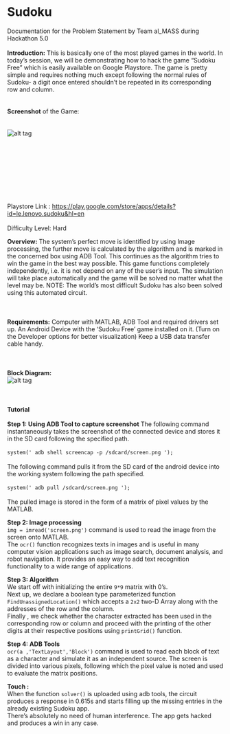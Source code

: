 # Sudoku

Documentation for the Problem Statement by Team al_MASS during Hackathon 5.0
<br><br>
<b>Introduction:</b>
This is basically one of the most played games in the world. In today’s session, we will be demonstrating how to hack the game “Sudoku Free” which is easily available on Google Playstore. The game is pretty simple and requires nothing much except following the normal rules of Sudoku- a digit once entered shouldn’t be repeated in its corresponding row and column.<br><br>
<br>
<b>Screenshot</b> of the Game:<br><br><br>
![alt tag](https://raw.githubusercontent.com/sreetamdas/al_MASS/master/doc.png)
<br><br><br><br><br><br><br><br><br><br>
Playstore Link :  https://play.google.com/store/apps/details?id=le.lenovo.sudoku&hl=en<br><br>
Difficulty Level: Hard<r>



<b>Overview:</b>
The system’s perfect move is identified by using Image processing, the further move is calculated by the algorithm and is marked in the concerned box using ADB Tool. This continues as the algorithm tries to win the game in the best way possible. This game functions completely independently, i.e. it is not depend on any of the user’s input. The simulation will take place automatically and the game will be solved no matter what the level may be.
NOTE: The world’s most difficult Sudoku has also been solved using this automated circuit. 
<br><br><br><br>
<b>Requirements:</b>
Computer with MATLAB, ADB Tool and required drivers set up. An Android Device with the ‘Sudoku Free’ game installed on it. (Turn on the Developer options for better visualization) Keep a USB data transfer cable handy.
<br><br><br><br>
<b>Block Diagram:</b><br>
![alt tag](https://raw.githubusercontent.com/sreetamdas/al_MASS/master/doc1.png)
<br><br><br><br>
<b>Tutorial</b><br><br>
<b>Step 1: Using ADB Tool to capture screenshot</b>
The following command instantaneously takes the screenshot of the connected device and stores it in the SD card following the specified path.<br><br>
`system(' adb shell screencap -p /sdcard/screen.png ');`<br><br>
The following command pulls it from the SD card of the android device into the working system following the path specified.<br><br>
`system(' adb pull /sdcard/screen.png ');`<br><br>
The pulled image is stored in the form of a matrix of pixel values by the MATLAB.

<b>Step 2: Image processing</b><br>
`img = imread('screen.png')` command is used to read the image from the screen onto MATLAB. <br>
The `ocr()` function recognizes texts in images and is useful in many computer vision applications such as image search, document analysis, and robot navigation. It provides an easy way to add text recognition functionality to a wide range of applications.

<b>Step 3: Algorithm</b><br>
We start off with initializing the entire `9*9`  matrix with 0’s. <br>
Next up, we declare a boolean type parameterized function `FindUnassignedLocation()` which accepts a `2x2` two-D Array along with the addresses of the row and the column. <br>Finally , we check whether the character extracted has been used in the corresponding row or column and proceed with the printing of the other digits at their respective positions using `printGrid()` function.


<b>Step 4: ADB Tools</b><br>
`ocr(a ,'TextLayout','Block')` command is used to read each block of text as a character and simulate it as an independent source.
The screen is divided into various pixels, following which the pixel value is noted and used to evaluate the matrix positions.

<b>Touch :</b><br>
When the function `solver()` is uploaded using adb tools, the circuit produces a response in 0.615s and starts filling up the missing entries in the already existing Sudoku app.<br>
There’s absolutely no need of human interference. The app gets hacked and produces a win in any case.
